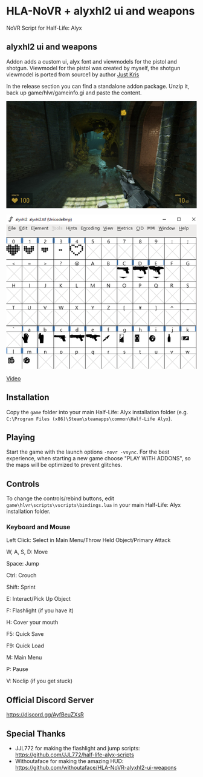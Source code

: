 # HLA-NoVR + alyxhl2 ui and weapons
NoVR Script for Half-Life: Alyx

## alyxhl2 ui and weapons
Addon adds a custom ui, alyx font and viewmodels for the pistol and shotgun.
Viewmodel for the pistol was created by myself, the shotgun viewmodel is ported from source1 by author [Just Kris](https://gamebanana.com/mods/243462) 

In the release section you can find a standalone addon package. Unzip it, back up game/hlvr/gameinfo.gi and paste the content.

![Alt text](image/addon_alyxhl2_ui_weapons_preview.jpg "Preview image ui")

![Alt text](image/font_alyxhl2.png "Preview image font")

[Video](https://youtu.be/smotVBQMiDs)

## Installation
Copy the ``game`` folder into your main Half-Life: Alyx installation folder (e.g. ``C:\Program Files (x86)\Steam\steamapps\common\Half-Life Alyx``).

## Playing
Start the game with the launch options ``-novr -vsync``. For the best experience, when starting a new game choose "PLAY WITH ADDONS", so the maps will be optimized to prevent glitches.

## Controls
To change the controls/rebind buttons, edit ``game\hlvr\scripts\vscripts\bindings.lua`` in your main Half-Life: Alyx installation folder.
### Keyboard and Mouse
Left Click: Select in Main Menu/Throw Held Object/Primary Attack

W, A, S, D: Move

Space: Jump

Ctrl: Crouch

Shift: Sprint

E: Interact/Pick Up Object

F: Flashlight (if you have it)

H: Cover your mouth

F5: Quick Save

F9: Quick Load

M: Main Menu

P: Pause

V: Noclip (if you get stuck)

## Official Discord Server
https://discord.gg/AyfBeuZXsR

## Special Thanks
- JJL772 for making the flashlight and jump scripts: https://github.com/JJL772/half-life-alyx-scripts
- Withoutaface for making the amazing HUD: https://github.com/withoutaface/HLA-NoVR-alyxhl2-ui-weapons
